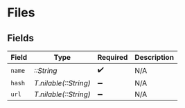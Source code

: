 # Files


## Fields

| Field                 | Type                  | Required              | Description           |
| --------------------- | --------------------- | --------------------- | --------------------- |
| `name`                | *::String*            | :heavy_check_mark:    | N/A                   |
| `hash`                | *T.nilable(::String)* | :heavy_minus_sign:    | N/A                   |
| `url`                 | *T.nilable(::String)* | :heavy_minus_sign:    | N/A                   |